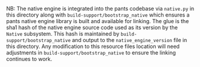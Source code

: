 NB: The native engine is integrated into the pants codebase via `native.py` in
this directory along with `build-support/bootstrap_native` which ensures a
pants native engine library is built and available for linking. The glue is the
sha1 hash of the native engine source code used as its version by the `Native`
subsystem. This hash is maintained by `build-support/bootstrap_native` and
output to the `native_engine_version` file in this directory. Any modification
to this resource files location will need adjustments in
`build-support/bootstrap_native` to ensure the linking continues to work.

